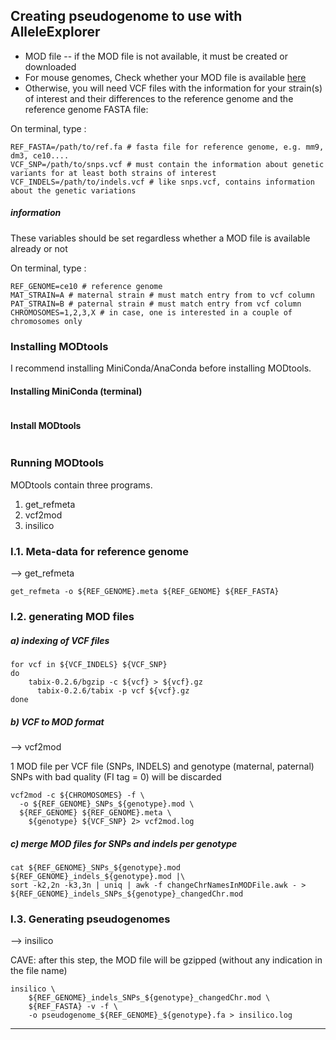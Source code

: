 ## Creating pseudogenome to use with AlleleExplorer


* MOD file -- if the MOD file is not available, it must be created or downloaded
* For mouse genomes, Check whether your MOD file is available [here](http://www.csbio.unc.edu/CCstatus/index.py?run=Pseudo "MOD files supplied by Huang et al.") 
* Otherwise, you will need VCF files with the information for your strain(s) of interest and their differences to the reference genome and the reference genome FASTA file:

On terminal, type :

```
REF_FASTA=/path/to/ref.fa # fasta file for reference genome, e.g. mm9, dm3, ce10....
VCF_SNP=/path/to/snps.vcf # must contain the information about genetic variants for at least both strains of interest
VCF_INDELS=/path/to/indels.vcf # like snps.vcf, contains information about the genetic variations
```

##### information

These variables should be set regardless whether a MOD file is available already or not

On terminal, type :

```
REF_GENOME=ce10 # reference genome
MAT_STRAIN=A # maternal strain # must match entry from to vcf column
PAT_STRAIN=B # paternal strain # must match entry from vcf column
CHROMOSOMES=1,2,3,X # in case, one is interested in a couple of chromosomes only
```

### Installing MODtools

I recommend installing MiniConda/AnaConda before installing MODtools.

#### Installing MiniConda (terminal)

```

```

#### Install MODtools

```

```

### Running MODtools

MODtools contain three programs.

1. get_refmeta
2. vcf2mod
3. insilico


###  I.1. Meta-data for reference genome

-->  get_refmeta

```
get_refmeta -o ${REF_GENOME}.meta ${REF_GENOME} ${REF_FASTA}
```


### I.2. generating MOD files

##### a) indexing of VCF files

```
for vcf in ${VCF_INDELS} ${VCF_SNP}
do
    tabix-0.2.6/bgzip -c ${vcf} > ${vcf}.gz
	  tabix-0.2.6/tabix -p vcf ${vcf}.gz
done
```
##### b) VCF to MOD format

--> vcf2mod

1 MOD file per VCF file (SNPs, INDELS) and genotype (maternal, paternal)
SNPs with bad quality (FI tag = 0) will be discarded

```
vcf2mod -c ${CHROMOSOMES} -f \
  -o ${REF_GENOME}_SNPs_${genotype}.mod \
  ${REF_GENOME} ${REF_GENOME}.meta \
	${genotype} ${VCF_SNP} 2> vcf2mod.log
```

##### c) merge MOD files for SNPs and indels per genotype

```
cat ${REF_GENOME}_SNPs_${genotype}.mod ${REF_GENOME}_indels_${genotype}.mod |\
sort -k2,2n -k3,3n | uniq | awk -f changeChrNamesInMODFile.awk - > ${REF_GENOME}_indels_SNPs_${genotype}_changedChr.mod 
```

### I.3. Generating pseudogenomes

--> insilico

CAVE: after this step, the MOD file will be gzipped (without any indication in the file name)

```
insilico \
	${REF_GENOME}_indels_SNPs_${genotype}_changedChr.mod \
	${REF_FASTA} -v -f \
	-o pseudogenome_${REF_GENOME}_${genotype}.fa > insilico.log 
```

---------------------------------------
